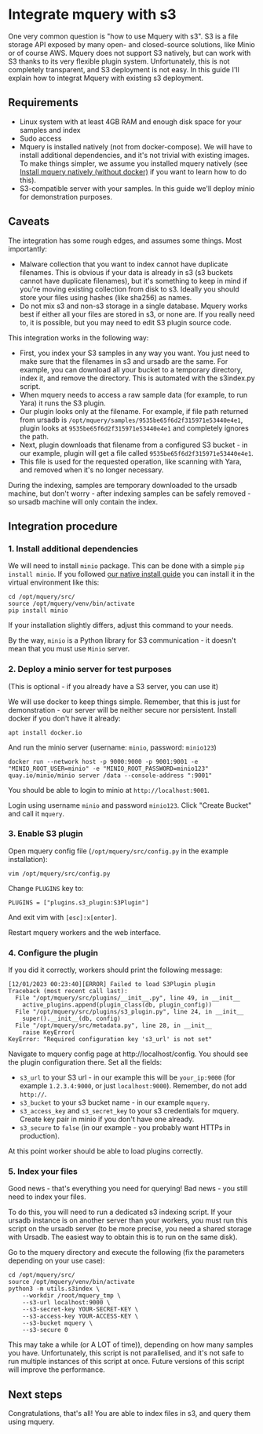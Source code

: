 # Integrate mquery with s3

One very common question is "how to use Mquery with s3". S3 is a file storage
API exposed by many open- and closed-source solutions, like Minio or of course
AWS. Mquery does not support S3 natively, but can work with S3 thanks to its
very flexible plugin system. Unfortunately, this is not completely transparent,
and S3 deployment is not easy. In this guide I'll explain how to integrat
Mquery with existing s3 deployment.

## Requirements

* Linux system with at least 4GB RAM and enough disk space for your samples
and index
* Sudo access
* Mquery is installed natively (not from docker-compose). We will have to
install additional dependencies, and it's not trivial with existing images.
To make things simpler, we assume you installed mquery natively (see
[Install mquery natively (without docker)](./install-native.md) if you want to
learn how to do this).
* S3-compatible server with your samples. In this guide we'll deploy minio for
demonstration purposes.

## Caveats

The integration has some rough edges, and assumes some things. Most importantly:

* Malware collection that you want to index cannot have duplicate filenames. This is obvious if your data is already in s3 (s3 buckets cannot have
duplicate filenames), but it's something to keep in mind if you're moving
existing collection from disk to s3. Ideally you should store your files
using hashes (like sha256) as names.
* Do not mix s3 and non-s3 storage in a single database. Mquery works best if
either all your files are stored in s3, or none are. If you really need to,
it is possible, but you may need to edit S3 plugin source code.

This integration works in the following way:

* First, you index your S3 samples in any way you want. You just need to
  make sure that the filenames in s3 and ursadb are the same. For example,
  you can download all your bucket to a temporary directory, index it,
  and remove the directory. This is automated with the s3index.py script.
* When mquery needs to access a raw sample data (for example, to run Yara)
  it runs the S3 plugin.
* Our plugin looks only at the filename. For example, if file path returned
  from ursadb is `/opt/mquery/samples/9535be65f6d2f315971e53440e4e1`, plugin
  looks at `9535be65f6d2f315971e53440e4e1` and completely ignores the path.
* Next, plugin downloads that filename from a configured S3 bucket - in our
  example, plugin will get a file called `9535be65f6d2f315971e53440e4e1`.
* This file is used for the requested operation, like scanning with Yara,
  and removed when it's no longer necessary.

During the indexing, samples are temporary downloaded to the ursadb machine, but
don't worry - after indexing samples can be safely removed - so ursadb machine
will only contain the index.

## Integration procedure

### 1. Install additional dependencies

We will need to install `minio` package. This can be done with a simple
`pip install minio`. If you followed [our native install
guide](./install-native.md) you can install it in the virtual environment
like this:

```
cd /opt/mquery/src/
source /opt/mquery/venv/bin/activate
pip install minio
```

If your installation slightly differs, adjust this command to your needs.

By the way, `minio` is a Python library for S3 communication - it doesn't mean
that you must use `Minio` server.

### 2. Deploy a minio server for test purposes

(This is optional - if you already have a S3 server, you can use it)

We will use docker to keep things simple. Remember, that this is just for
demonstration - our server will be neither secure nor persistent. Install docker if you don't have it already:

```
apt install docker.io
```

And run the minio server (username: `minio`, password: `minio123`)

```
docker run --network host -p 9000:9000 -p 9001:9001 -e "MINIO_ROOT_USER=minio" -e "MINIO_ROOT_PASSWORD=minio123" quay.io/minio/minio server /data --console-address ":9001"
```

You should be able to login to minio at `http://localhost:9001`.

Login using username `minio` and password `minio123`. Click "Create Bucket"
and call it `mquery`.

### 3. Enable S3 plugin

Open mquery config file (`/opt/mquery/src/config.py` in the example installation):

```
vim /opt/mquery/src/config.py
```

Change `PLUGINS` key to:

```
PLUGINS = ["plugins.s3_plugin:S3Plugin"]
```

And exit vim with `[esc]:x[enter]`.

Restart mquery workers and the web interface.

### 4. Configure the plugin

If you did it correctly, workers should print the following message:

```
[12/01/2023 00:23:40][ERROR] Failed to load S3Plugin plugin
Traceback (most recent call last):
  File "/opt/mquery/src/plugins/__init__.py", line 49, in __init__
    active_plugins.append(plugin_class(db, plugin_config))
  File "/opt/mquery/src/plugins/s3_plugin.py", line 24, in __init__
    super().__init__(db, config)
  File "/opt/mquery/src/metadata.py", line 28, in __init__
    raise KeyError(
KeyError: "Required configuration key 's3_url' is not set"
```

Navigate to mquery config page at http://localhost/config. You should see
the plugin configuration there. Set all the fields:

* `s3_url` to your S3 url - in our example this will be `your_ip:9000` (for
   example `1.2.3.4:9000`, or just `localhost:9000`).
   Remember, do not add `http://`.
* `s3_bucket` to your s3 bucket name - in our example `mquery`.
* `s3_access_key` and `s3_secret_key` to your s3 credentials for mquery.
  Create key pair in minio if you don't have one already.
* `s3_secure` to `false` (in our example - you probably want HTTPs in production).

At this point worker should be able to load plugins correctly.

### 5. Index your files

Good news - that's everything you need for querying! Bad news - you still
need to index your files.

To do this, you will need to run a dedicated s3 indexing script. If your ursadb
instance is on another server than your workers, you must run this script on
the ursadb server (to be more precise, you need a shared storage with Ursadb.
The easiest way to obtain this is to run on the same disk).

Go to the mquery directory and execute the following (fix the parameters
depending on your use case):

```
cd /opt/mquery/src/
source /opt/mquery/venv/bin/activate
python3 -m utils.s3index \
    --workdir /root/mquery_tmp \
    --s3-url localhost:9000 \
    --s3-secret-key YOUR-SECRET-KEY \
    --s3-access-key YOUR-ACCESS-KEY \
    --s3-bucket mquery \
    --s3-secure 0
```

This may take a while (or A LOT of time)), depending on how many samples you have.
Unfortunately, this script is not parallelised, and it's not safe to run
multiple instances of this script at once. Future versions of this script
will improve the performance.

## Next steps

Congratulations, that's all! You are able to index files in s3, and query them
using mquery.
